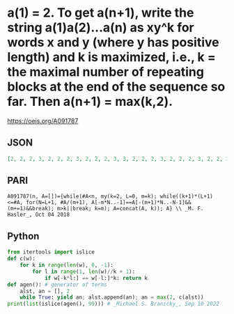 # a\(1\) \= 2\. To get a\(n\+1\), write the string a\(1\)a\(2\)\.\.\.a\(n\) as xy^k for words x and y \(where y has positive length\) and k is maximized, i\.e\., k \= the maximal number of repeating blocks at the end of the sequence so far\. Then a\(n\+1\) \= max\(k,2\)\.
https://oeis.org/A091787
## JSON
```JSON
[2, 2, 2, 3, 2, 2, 2, 3, 2, 2, 2, 3, 3, 2, 2, 2, 3, 2, 2, 2, 3, 2, 2, 2, 3, 3, 2, 2, 2, 3, 2, 2, 2, 3, 2, 2, 2, 3, 3, 3, 3, 4, 2, 2, 2, 3, 2, 2, 2, 3, 2, 2, 2, 3, 3, 2, 2, 2, 3, 2, 2, 2, 3, 2, 2, 2, 3, 3, 2, 2, 2, 3, 2, 2, 2, 3, 2, 2, 2, 3, 3, 3, 3, 4, 2, 2, 2, 3, 2, 2, 2, 3, 2, 2, 2, 3, 3, 2, 2]
```
## PARI
```PARI
A091787(n, A=[])={while(#A<n, my(k=2, L=0, m=k); while((k+1)*(L+1)<=#A, for(N=L+1, #A/(m+1), A[-m*N..-1]==A[-(m+1)*N..-N-1]&&(m+=1)&&break); m>k||break; k=m); A=concat(A, k)); A} \\ _M. F. Hasler_, Oct 04 2018
```
## Python
```Python
from itertools import islice
def c(w):
    for k in range(len(w), 0, -1):
        for l in range(1, len(w)//k + 1):
            if w[-k*l:] == w[-l:]*k: return k
def agen(): # generator of terms
    alst, an = [], 2
    while True: yield an; alst.append(an); an = max(2, c(alst))
print(list(islice(agen(), 99))) # _Michael S. Branicky_, Sep 10 2022
```
